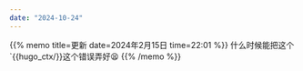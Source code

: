 ```yaml
---  
date: "2024-10-24"  
---  
```

{{% memo title=更新 date=2024年2月15日 time=22:01 %}}
什么时候能把这个`{{hugo_ctx/}}这个错误弄好😫
{{% /memo %}}